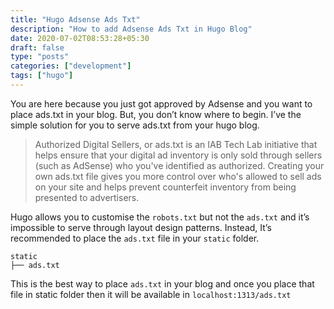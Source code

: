 ```yaml
---
title: "Hugo Adsense Ads Txt"
description: "How to add Adsense Ads Txt in Hugo Blog"
date: 2020-07-02T08:53:28+05:30
draft: false
type: "posts"
categories: ["development"]
tags: ["hugo"]
---
```

You are here because you just got approved by Adsense and you want to place ads.txt in your blog. But, you don’t know where to begin. I’ve the simple solution for you to serve ads.txt from your hugo blog. 

> Authorized Digital Sellers, or ads.txt is an IAB Tech Lab initiative that helps ensure that your digital ad inventory is only sold through sellers (such as AdSense) who you've identified as authorized. Creating your own ads.txt file gives you more control over who's allowed to sell ads on your site and helps prevent counterfeit inventory from being presented to advertisers.

Hugo allows you to customise the `robots.txt` but not the `ads.txt` and it’s impossible to serve through layout design patterns. Instead, It’s recommended to place the `ads.txt` file in your `static` folder. 

```
static
├── ads.txt
```

This is the best way to place `ads.txt` in your blog and once you place that file in static folder then it will be available in `localhost:1313/ads.txt` 